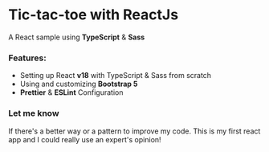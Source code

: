 # Tic-tac-toe with ReactJs
A React sample using **TypeScript** & **Sass**

### Features:
- Setting up React **v18** with TypeScript & Sass from scratch
- Using and customizing **Bootstrap 5**
- **Prettier** & **ESLint** Configuration

### Let me know
If there's a better way or a pattern to improve my code. This is my first react app and I could really use an expert's opinion! 
